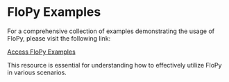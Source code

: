 # FloPy Examples

For a comprehensive collection of examples demonstrating the usage of FloPy, please visit the following link:

[Access FloPy Examples](https://flopy.readthedocs.io/en/latest/examples.html)

This resource is essential for understanding how to effectively utilize FloPy in various scenarios.


